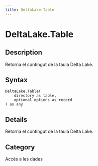 ```yaml
---
title: DeltaLake.Table
---
```


# DeltaLake.Table


## Description

Retorna el contingut de la taula Delta Lake.


## Syntax

```powerquery
DeltaLake.Table(
    directory as table,
    optional options as record
) as any
```


## Details

Retorna el contingut de la taula Delta Lake.



## Category
Accés a les dades
